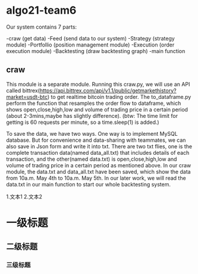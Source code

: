 # algo21-team6

Our system contains 7 parts:

  -craw (get data)
  -Feed (send data to our system)
  -Strategy (strategy module)
  -Portfollio (position management module)
  -Execution (order execution module)
  -Backtesting (draw backtesting graph)
  -main function

## craw

This module is a separate module. Running this craw.py, we will use an API called bittrex(https://api.bittrex.com/api/v1.1/public/getmarkethistory?market=usdt-btc) to get realtime bitcoin trading order. The to_dataframe.py perform the function that resamples the order flow to dataframe, which shows open,close,high,low and volume of trading price in a certain period (about 2-3mins,maybe has slightly difference). (btw: The time limit for getting is 60 requests per minute, so a time.sleep(1) is added.)

To save the data, we have two ways. One way is to implement MySQL database. But for convenience and data-sharing with teammates, we can also save in Json form and write it into txt. There are two txt flies, one is the complete transaction data(named data_all.txt) that includes details of each transaction, and the other(named data.txt) is open,close,high,low and volume of trading price in a certain period as mentioned above. 
In our craw module, the data.txt and data_all.txt have been saved, which show the data from 10a.m. May 4th to 10a.m. May 5th. In our later work, we will read the data.txt in our main function to start our whole backtesting system.


  1.文本1
  2.文本2

# 一级标题
## 二级标题
### 三级标题

